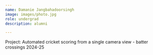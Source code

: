 ```yaml
---
name: Damanie Jangbahadoorsingh
image: images/photo.jpg
role: undergrad
description: alumni

---
```


Project: Automated cricket scoring from a single camera view - batter crossings
2024-25
